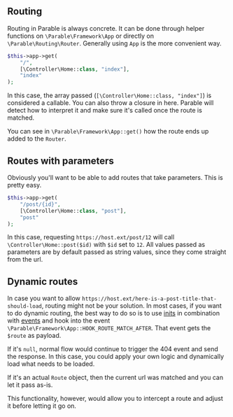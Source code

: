 ## Routing

Routing in Parable is always concrete. It can be done through helper functions on `\Parable\Framework\App` or directly
on `\Parable\Routing\Router`. Generally using `App` is the more convenient way. 

```php
$this->app->get(
    "/",
    [\Controller\Home::class, "index"],
    "index"
);
```

In this case, the array passed (`[\Controller\Home::class, "index"]`) is considered a callable. You can also throw
a closure in here. Parable will detect how to interpret it and make sure it's called once the route is matched.

You can see in `\Parable\Framework\App::get()` how the route ends up added to the `Router`.

## Routes with parameters

Obviously you'll want to be able to add routes that take parameters. This is pretty easy.

```php
$this->app->get(
    "/post/{id}",
    [\Controller\Home::class, "post"],
    "post"
);
```

In this case, requesting `https://host.ext/post/12` will call `\Controller\Home::post($id)` with `$id` set to `12`. All
values passed as parameters are by default passed as string values, since they come straight from the url.

## Dynamic routes

In case you want to allow `https://host.ext/here-is-a-post-title-that-should-load`, routing might not be your solution.
In most cases, if you want to do dynamic routing, the best way to do so is to use [inits](inits) in combination with
[events](events) and hook into the event `\Parable\Framework\App::HOOK_ROUTE_MATCH_AFTER`. That event gets the `$route`
as payload.

If it's `null`, normal flow would continue to trigger the 404 event and send the response. In this case, you could
apply your own logic and dynamically load what needs to be loaded.

If it's an actual `Route` object, then the current url was matched and you can let it pass as-is.

This functionality, however, would allow you to intercept a route and adjust it before letting it go on.